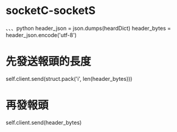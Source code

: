 # socketC-socketS
、、、python
header_json = json.dumps(heardDict)
header_bytes = header_json.encode('utf-8')
# 先發送報頭的長度
self.client.send(struct.pack('i', len(header_bytes)))
# 再發報頭
self.client.send(header_bytes)
